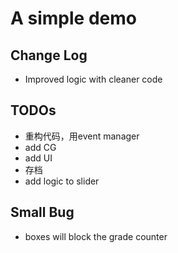 # A simple demo

## Change Log

* Improved logic with cleaner code

## TODOs

* 重构代码，用event manager
* add CG
* add UI
* 存档
* add logic to slider

## Small Bug

* boxes will block the grade counter